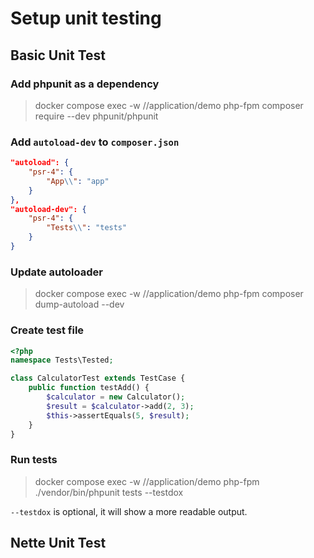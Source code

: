 # Setup unit testing

## Basic Unit Test

### Add phpunit as a dependency

> docker compose exec -w //application/demo php-fpm composer require --dev phpunit/phpunit

### Add `autoload-dev` to `composer.json`

```json
"autoload": {
    "psr-4": {
        "App\\": "app"
    }
},
"autoload-dev": {
    "psr-4": {
        "Tests\\": "tests"
    }
}
```

### Update autoloader
> docker compose exec -w //application/demo php-fpm composer dump-autoload --dev

### Create test file

```php
<?php
namespace Tests\Tested;

class CalculatorTest extends TestCase {
    public function testAdd() {
        $calculator = new Calculator();
        $result = $calculator->add(2, 3);
        $this->assertEquals(5, $result);
    }
}
```

### Run tests
> docker compose exec -w //application/demo php-fpm ./vendor/bin/phpunit tests --testdox

`--testdox` is optional, it will show a more readable output.

## Nette Unit Test
